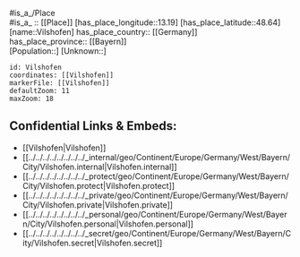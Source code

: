 ﻿---
location: [48.64,13.19] 
mapzoom: [7,12] 
mapmarker: city 
type: City
tags:
- geo/City


SpocWebEntityId: 35310
isDeleted: false
confidential: public

---
#is_a_/Place  
#is_a_ :: [[Place]] 
[has_place_longitude::13.19] 
[has_place_latitude::48.64] 
[name::Vilshofen] 
has_place_country:: [[Germany]]  
has_place_province:: [[Bayern]]  
[Population::] 
[Unknown::] 


```leaflet
id: Vilshofen
coordinates: [[Vilshofen]] 
markerFile: [[Vilshofen]] 
defaultZoom: 11 
maxZoom: 18
```


## Confidential Links & Embeds: 
- [[Vilshofen|Vilshofen]]  
- [[../../../../../../../../_internal/geo/Continent/Europe/Germany/West/Bayern/City/Vilshofen.internal|Vilshofen.internal]] 
- [[../../../../../../../../_protect/geo/Continent/Europe/Germany/West/Bayern/City/Vilshofen.protect|Vilshofen.protect]] 
- [[../../../../../../../../_private/geo/Continent/Europe/Germany/West/Bayern/City/Vilshofen.private|Vilshofen.private]] 
- [[../../../../../../../../_personal/geo/Continent/Europe/Germany/West/Bayern/City/Vilshofen.personal|Vilshofen.personal]] 
- [[../../../../../../../../_secret/geo/Continent/Europe/Germany/West/Bayern/City/Vilshofen.secret|Vilshofen.secret]] 
